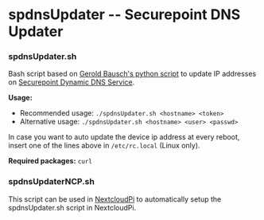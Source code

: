 # spdnsUpdater -- Securepoint DNS Updater

### spdnsUpdater.sh

Bash script based on [Gerold Bausch's python script](https://github.com/gbausch/spdnsUpdater) to update IP addresses on [Securepoint Dynamic DNS Service](https://spdyn.de).

**Usage:**
-	Recommended usage:	```./spdnsUpdater.sh <hostname> <token>```
-	Alternative usage:	```./spdnsUpdater.sh <hostname> <user> <passwd>```

In case you want to auto update the device ip address at every reboot, insert one of the lines above in ```/etc/rc.local``` (Linux only).

**Required packages:** ```curl```


### spdnsUpdaterNCP.sh

This script can be used in [NextcloudPi](https://github.com/nextcloud/nextcloudpi) to automatically setup the spdnsUpdater.sh script in NextcloudPi.
